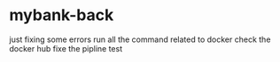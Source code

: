 # mybank-back
just fixing some errors
run all the command related to docker
check the docker hub
fixe the pipline
test